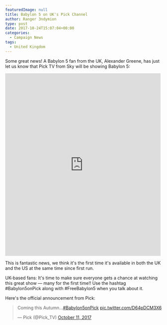 ```yaml
---
featuredImage: null
title: Babylon 5 on UK's Pick Channel
author: Ranger 3ndymion
type: post
date: 2017-10-24T15:07:04+00:00
categories:
  - Campaign News
tags:
  - United Kingdom
---
```

Some great news! A Babylon 5 fan from the UK, Alexander Greene, has just let us know that Pick TV from Sky will be showing Babylon 5:

<iframe src="https://www.facebook.com/plugins/post.php?href=https%3A%2F%2Fwww.facebook.com%2FFreeBabylon5%2Fposts%2F1306284339497775&width=500" width="500" height="587" style="border:none;overflow:hidden" scrolling="no" frameborder="0" allowTransparency="true"></iframe>

This is fantastic news, we think it's the first time it's available in both the UK and the US at the same time since first run.

UK-based fans: It's time to make sure everyone gets a chance at watching this great show &mdash; many for the first time!! Use the hashtag #Babylon5onPick along with #FreeBabylon5 when you talk about it.

Here's the official announcement from Pick:

<blockquote class="twitter-tweet" data-lang="en"><p lang="en" dir="ltr">Coming this Autumn...<a href="https://twitter.com/hashtag/Babylon5onPick?src=hash&amp;ref_src=twsrc%5Etfw">#Babylon5onPick</a> <a href="https://t.co/D64pDCM3X6">pic.twitter.com/D64pDCM3X6</a></p>&mdash; Pick (@Pick_TV) <a href="https://twitter.com/Pick_TV/status/918135529350287365?ref_src=twsrc%5Etfw">October 11, 2017</a></blockquote> <script async src="//platform.twitter.com/widgets.js" charset="utf-8"></script>